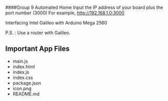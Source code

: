 ####Group 9 Automated Home
Input the IP address of your board plus the port number (3000) 
For example, http://192.168.1.0:3000

Interfacing Intel Galileo with Arduino Mega 2560

P.S. : Use a router with Galileo.

Important App Files
---------------------------
* main.js
* index.html
* index.js
* index.css
* package.json
* icon.png
* README.md
